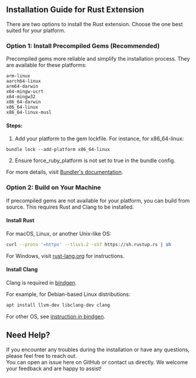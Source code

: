 ## Installation Guide for Rust Extension

There are two options to install the Rust extension. Choose the one best suited for your platform.

### Option 1: Install Precompiled Gems (Recommended)

Precompiled gems more reliable and simplify the installation process.
They are available for these platforms:

```
arm-linux
aarch64-linux
arm64-darwin
x64-mingw-ucrt
x64-mingw32
x86_64-darwin
x86_64-linux
x86_64-linux-musl
```

#### Steps:

1. Add your platform to the gem lockfile. For instance, for x86_64-linux:

```
bundle lock --add-platform x86_64-linux
```

2. Ensure force_ruby_platform is not set to true in the bundle config.

For more details, visit [Bundler's documentation](https://bundler.io/v2.5/man/bundle-lock.1.html#SUPPORTING-OTHER-PLATFORMS).

### Option 2: Build on Your Machine

If precompiled gems are not available for your platform, you can build from source. This requires Rust and Clang to be installed.

#### Install Rust

For macOS, Linux, or another Unix-like OS:

```sh
curl --proto '=https' --tlsv1.2 -sSf https://sh.rustup.rs | sh
```

For Windows, visit [rust-lang.org](https://forge.rust-lang.org/infra/other-installation-methods.html#other-ways-to-install-rustup) for instructions.

#### Install Clang

Clang is required in [bindgen](https://github.com/rust-lang/rust-bindgen).

For example, for Debian-based Linux distributions:

```sh
apt install llvm-dev libclang-dev clang
```

For other OS, see [instruction in bindgen](https://rust-lang.github.io/rust-bindgen/requirements.html).

## Need Help?

If you encounter any troubles during the installation or have any questions, please feel free to reach out.  
You can open an issue here on GitHub or contact us directly.
We welcome your feedback and are happy to assist!
